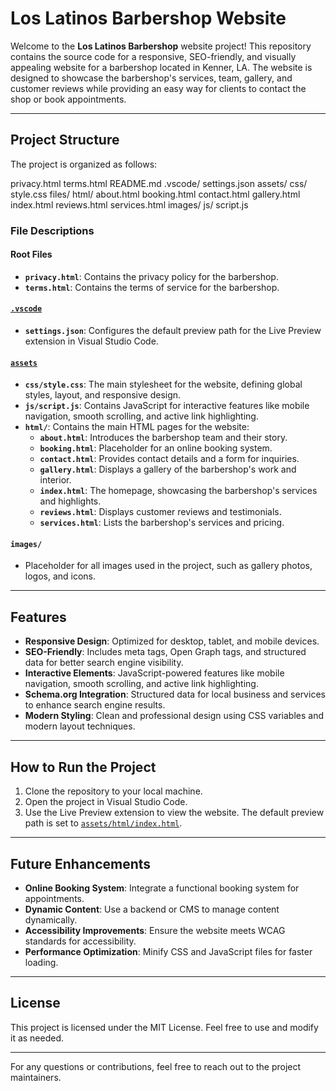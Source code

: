 # Los Latinos Barbershop Website

Welcome to the **Los Latinos Barbershop** website project! This repository contains the source code for a responsive, SEO-friendly, and visually appealing website for a barbershop located in Kenner, LA. The website is designed to showcase the barbershop's services, team, gallery, and customer reviews while providing an easy way for clients to contact the shop or book appointments.

---

## Project Structure

The project is organized as follows:

privacy.html
terms.html
README.md
.vscode/
settings.json
assets/
css/
style.css
files/
html/
about.html
booking.html
contact.html
gallery.html
index.html
reviews.html
services.html
images/
js/
script.js

### File Descriptions

#### Root Files

- **`privacy.html`**: Contains the privacy policy for the barbershop.
- **`terms.html`**: Contains the terms of service for the barbershop.

#### [`.vscode`](.vscode)

- **`settings.json`**: Configures the default preview path for the Live Preview extension in Visual Studio Code.

#### [`assets`](assets)

- **`css/style.css`**: The main stylesheet for the website, defining global styles, layout, and responsive design.
- **`js/script.js`**: Contains JavaScript for interactive features like mobile navigation, smooth scrolling, and active link highlighting.
- **`html/`**: Contains the main HTML pages for the website:
  - **`about.html`**: Introduces the barbershop team and their story.
  - **`booking.html`**: Placeholder for an online booking system.
  - **`contact.html`**: Provides contact details and a form for inquiries.
  - **`gallery.html`**: Displays a gallery of the barbershop's work and interior.
  - **`index.html`**: The homepage, showcasing the barbershop's services and highlights.
  - **`reviews.html`**: Displays customer reviews and testimonials.
  - **`services.html`**: Lists the barbershop's services and pricing.

#### `images/`

- Placeholder for all images used in the project, such as gallery photos, logos, and icons.

---

## Features

- **Responsive Design**: Optimized for desktop, tablet, and mobile devices.
- **SEO-Friendly**: Includes meta tags, Open Graph tags, and structured data for better search engine visibility.
- **Interactive Elements**: JavaScript-powered features like mobile navigation, smooth scrolling, and active link highlighting.
- **Schema.org Integration**: Structured data for local business and services to enhance search engine results.
- **Modern Styling**: Clean and professional design using CSS variables and modern layout techniques.

---

## How to Run the Project

1. Clone the repository to your local machine.
2. Open the project in Visual Studio Code.
3. Use the Live Preview extension to view the website. The default preview path is set to [`assets/html/index.html`](assets/html/index.html).

---

## Future Enhancements

- **Online Booking System**: Integrate a functional booking system for appointments.
- **Dynamic Content**: Use a backend or CMS to manage content dynamically.
- **Accessibility Improvements**: Ensure the website meets WCAG standards for accessibility.
- **Performance Optimization**: Minify CSS and JavaScript files for faster loading.

---

## License

This project is licensed under the MIT License. Feel free to use and modify it as needed.

---

For any questions or contributions, feel free to reach out to the project maintainers.

